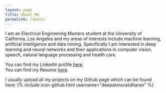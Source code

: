 ```yaml
---
layout: page
title: About Me
permalink: /about/
---
```


I am an Electrical Engineering Masters student at the University of California, Los Angeles and my areas of interests include machine learning, artificial intelligence and data mining. Specifically I am interested in deep learning and neural networks and their applications in computer vision, speech, natural language processing and health care.

You can find my LinkedIn profile [here](https://www.linkedin.com/in/muralidharandeepak).  
You can find my Resume [here]().

I usually upload all my projects on my Github page which can be found here:
{% include icon-github.html username="deepakmuralidharan" %}
